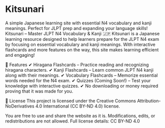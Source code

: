 # Kitsunari
A simple Japanese learning site with essential N4 vocabulary and kanji meanings. Perfect for JLPT prep and expanding your language skills!
Kitsunari – Master JLPT N4 Vocabulary & Kanji 🇯🇵
Kitsunari is a Japanese learning resource designed to help learners prepare for the JLPT N4 exam by focusing on essential vocabulary and kanji meanings. With interactive flashcards and more features on the way, this site makes learning efficient and engaging!

📌 Features
✔ Hiragana Flashcards – Practice reading and recognizing hiragana characters.
✔ Kanji Flashcards – Learn common JLPT N4 kanji along with their meanings.
✔ Vocabulary Flashcards – Memorize essential words needed for the N4 exam.
✔ Quizzes (Coming Soon!) – Test your knowledge with interactive quizzes.
✔ No downloading or money required proving that it was made for you.

📜 License
This project is licensed under the Creative Commons Attribution-NoDerivatives 4.0 International (CC BY-ND 4.0) license.

You are free to use and share the website as it is.
Modifications, edits, or redistributions are not allowed.
Full license details: CC BY-ND 4.0
